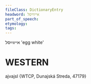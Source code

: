 ```yaml
---
fileClass: DictionaryEntry
headword: אייווײַסל
part_of_speech: 
etymology: 
tags: 
---
```

אייווײַסל
'egg white'

WESTERN
========

ajvajsl {WTCP, Dunajská Streda, 47179}
